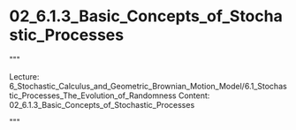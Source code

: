 # 02_6.1.3_Basic_Concepts_of_Stochastic_Processes

"""

Lecture: 6_Stochastic_Calculus_and_Geometric_Brownian_Motion_Model/6.1_Stochastic_Processes_The_Evolution_of_Randomness
Content: 02_6.1.3_Basic_Concepts_of_Stochastic_Processes

"""

